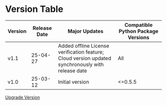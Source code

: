 # Version Table

| Version | Release Date | Major Updates | Compatible Python Package Versions |
| --- | --- | --- | --- |
| v1.1 | 25-04-27 | Added offline License verification feature; <br> Cloud version updated synchronously with release date | All |
| v1.0 | 25-03-12 | Initial version | <=0.5.5 |

[Upgrade Version](/en/guide_cloud/self_host/docker-deploy.html#upgrade-version)